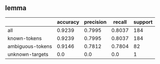 
## lemma

|                  | accuracy | precision | recall | support |
|------------------|----------|-----------|--------|---------|
| all              | 0.9239   | 0.7995    | 0.8037 | 184     |
| known-tokens     | 0.9239   | 0.7995    | 0.8037 | 184     |
| ambiguous-tokens | 0.9146   | 0.7812    | 0.7804 | 82      |
| unknown-targets  | 0.0      | 0.0       | 0.0    | 1       |

